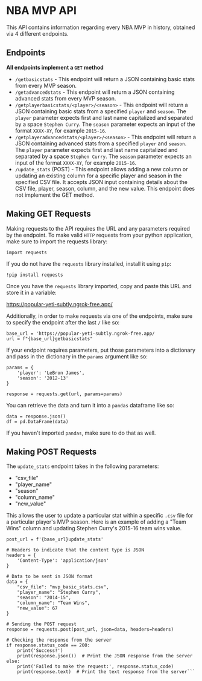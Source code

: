 # NBA MVP API
This API contains information regarding every NBA MVP in history, 
obtained via 4 different endpoints.

## Endpoints
**All endpoints implement a `GET` method**

* `/getbasicstats` - This endpoint will return a JSON containing
basic stats from every MVP season.
* `/getadvancedstats` - This endpoint will return a JSON containing
advanced stats from every MVP season.
* `/getplayerbasicstats/<player>/<season>` - This endpoint will return a JSON containing
basic stats from a specified `player` and `season`. The `player` parameter
expects first and last name capitalized and separated by a space `Stephen Curry`. The `season` parameter
expects an input of the format `XXXX-XY`, for example `2015-16`.
* `/getplayeradvancedstats/<player>/<season>` - This endpoint will return a JSON containing
advanced stats from a specified `player` and `season`. The `player` parameter
expects first and last name capitalized and separated by a space `Stephen Curry`. The `season` parameter
expects an input of the format `XXXX-XY`, for example `2015-16`.
* `/update_stats` (POST) - This endpoint allows adding a new column or updating an existing column for a specific player and season in the specified CSV file. It accepts JSON input containing details about the CSV file, player, season, column, and the new value. This endpoint does not implement the GET method.

## Making GET Requests
Making requests to the API requires the URL and any parameters required by the endpoint.
To make valid `HTTP` requests from your python application, make sure to import the requests
library:

```import requests```

If you do not have the `requests` library installed, install it using `pip`:

```!pip install requests```

Once you have the `requests` library imported, copy and paste this URL and store it in 
a variable:

https://popular-yeti-subtly.ngrok-free.app/

Additionally, in order to make requests via one of the endpoints, make sure to 
specify the endpoint after the last `/` like so:

```
base_url = 'https://popular-yeti-subtly.ngrok-free.app/
url = f"{base_url}getbasicstats"
```

If your endpoint requires parameters, put those parameters into a dictionary and
pass in the dictionary in the `params` argument like so:

```
params = {
    'player': 'LeBron James', 
    'season': '2012-13'
} 

response = requests.get(url, params=params)
```

You can retrieve the data and turn it into a `pandas` dataframe like so:

```
data = response.json()
df = pd.DataFrame(data)
```

If you haven't imported `pandas`, make sure to do that as well.

## Making POST Requests
The `update_stats` endpoint takes in the following parameters:
* "csv_file"
* "player_name"
* "season"
* "column_name"
* "new_value"

This allows the user to update a particular stat within a specific `.csv` file for a particular player's MVP season. Here is an example of adding a "Team Wins"
column and updating Stephen Curry's 2015-16 team wins value.

```
post_url = f'{base_url}update_stats'

# Headers to indicate that the content type is JSON
headers = {
    'Content-Type': 'application/json'
}

# Data to be sent in JSON format
data = {
    "csv_file": "mvp_basic_stats.csv",
    "player_name": "Stephen Curry",
    "season": "2014-15",
    "column_name": "Team Wins",
    "new_value": 67
}

# Sending the POST request
response = requests.post(post_url, json=data, headers=headers)

# Checking the response from the server
if response.status_code == 200:
    print('Success!')
    print(response.json())  # Print the JSON response from the server
else:
    print('Failed to make the request:', response.status_code)
    print(response.text)  # Print the text response from the server```
